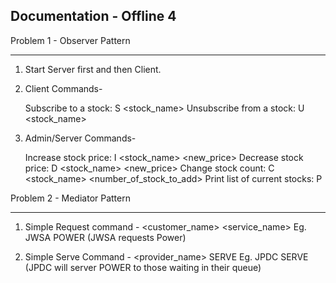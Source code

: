 ## Documentation - Offline 4

Problem 1 - Observer Pattern
- - -

1. Start Server first and then Client.
2. Client Commands-

    Subscribe to a stock:	S <stock_name>
	Unsubscribe from a stock: U <stock_name>
	
3. Admin/Server Commands-

	Increase stock price: I <stock_name> <new_price>
	Decrease stock price: D <stock_name> <new_price>
	Change stock count: C <stock_name> <number_of_stock_to_add>
	Print list of current stocks: P


Problem 2 - Mediator Pattern
- - -

1. Simple Request command - <customer_name> <service_name>
	Eg. JWSA POWER	(JWSA requests Power)

2. Simple Serve Command - <provider_name> SERVE
	Eg. JPDC SERVE (JPDC will server POWER to those waiting in their queue)
	
	
	
